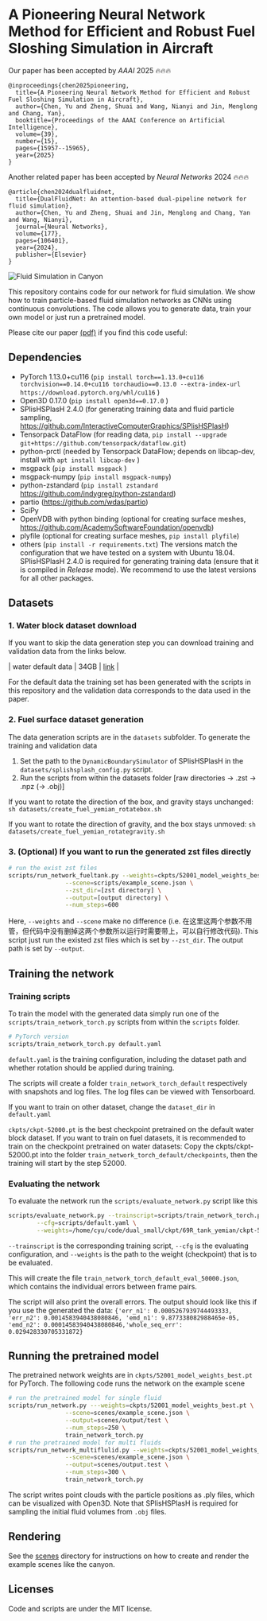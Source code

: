 # A Pioneering Neural Network Method for Efficient and Robust Fuel Sloshing Simulation in Aircraft
Our paper has been accepted by *AAAI* 2025 🔥🔥🔥
```
@inproceedings{chen2025pioneering,
  title={A Pioneering Neural Network Method for Efficient and Robust Fuel Sloshing Simulation in Aircraft},
  author={Chen, Yu and Zheng, Shuai and Wang, Nianyi and Jin, Menglong and Chang, Yan},
  booktitle={Proceedings of the AAAI Conference on Artificial Intelligence},
  volume={39},
  number={15},
  pages={15957--15965},
  year={2025}
}
```

Another related paper has been accepted by *Neural Networks* 2024 🔥🔥🔥
```
@article{chen2024dualfluidnet,
  title={DualFluidNet: An attention-based dual-pipeline network for fluid simulation},
  author={Chen, Yu and Zheng, Shuai and Jin, Menglong and Chang, Yan and Wang, Nianyi},
  journal={Neural Networks},
  volume={177},
  pages={106401},
  year={2024},
  publisher={Elsevier}
}
```

![Fluid Simulation in Canyon](https://github.com/chenyu-xjtu/A-Pioneering-Neural-Network-Method-for-Efficient-and-Robust-Fuel-Sloshing-Simulation-in-Aircraft/blob/main/canyon.gif)

This repository contains code for our network for fluid simulation.
We show how to train particle-based fluid simulation networks as CNNs using 
continuous convolutions. The code allows you to generate data, train your own 
model or just run a pretrained model.

Please cite our paper [(pdf)](https://www.sciencedirect.com/science/article/abs/pii/S0893608024003253) if you find this code useful:



## Dependencies

- PyTorch 1.13.0+cu116 (```pip install torch==1.13.0+cu116 torchvision==0.14.0+cu116 torchaudio==0.13.0 --extra-index-url https://download.pytorch.org/whl/cu116``` )
- Open3D 0.17.0 (```pip install open3d==0.17.0``` )
- SPlisHSPlasH 2.4.0 (for generating training data and fluid particle sampling, https://github.com/InteractiveComputerGraphics/SPlisHSPlasH)
- Tensorpack DataFlow (for reading data, ```pip install --upgrade git+https://github.com/tensorpack/dataflow.git```)
- python-prctl (needed by Tensorpack DataFlow; depends on libcap-dev, install with ```apt install libcap-dev``` )
- msgpack (```pip install msgpack``` )
- msgpack-numpy (```pip install msgpack-numpy```)
- python-zstandard (```pip install zstandard``` https://github.com/indygreg/python-zstandard)
- partio (https://github.com/wdas/partio)
- SciPy
- OpenVDB with python binding (optional for creating surface meshes, https://github.com/AcademySoftwareFoundation/openvdb)
- plyfile (optional for creating surface meshes, ```pip install plyfile```)
- others (```pip install -r requirements.txt```)
The versions match the configuration that we have tested on a system with Ubuntu 18.04.
SPlisHSPlasH 2.4.0 is required for generating training data (ensure that it is compiled in *Release* mode).
We recommend to use the latest versions for all other packages.

## Datasets

### 1. Water block dataset download
If you want to skip the data generation step you can download training and validation data from the links below.

| water default data  | 34GB | [link](https://ojs.aaai.org/index.php/AAAI/article/view/33752) |

For the default data the training set has been generated with the scripts in this
repository and the validation data corresponds to the data used in the paper.

### 2. Fuel surface dataset generation
The data generation scripts are in the ```datasets``` subfolder.
To generate the training and validation data 
 1. Set the path to the ```DynamicBoundarySimulator``` of SPlisHSPlasH in the ```datasets/splishsplash_config.py``` script.
 2. Run the scripts from within the datasets folder [raw directories -> .zst -> .npz (-> .obj)]

If you want to rotate the direction of the box, and gravity stays unchanged:
    ```
    sh datasets/create_fuel_yemian_rotatebox.sh
    ```

If you want to rotate the direction of gravity, and the box stays unmoved:
    ```
    sh datasets/create_fuel_yemian_rotategravity.sh
    ```

### 3. (Optional) If you want to run the generated zst files directly
```bash 
# run the exist zst files
scripts/run_network_fueltank.py --weights=ckpts/52001_model_weights_best.pt \
                --scene=scripts/example_scene.json \
                --zst_dir=[zst directory] \
                --output=[output directory] \
                --num_steps=600
```
Here, ```--weights``` and ```--scene``` make no difference (i.e. 在这里这两个参数不用管，但代码中没有删掉这两个参数所以运行时需要带上，可以自行修改代码). This script just run the existed zst files which is set by ```--zst_dir```. The output path is set by ```--output```.

## Training the network

### Training scripts
To train the model with the generated data simply run one of the ```scripts/train_network_torch.py``` scripts from within the ```scripts``` folder. 
```bash
# PyTorch version
scripts/train_network_torch.py default.yaml
```

```default.yaml``` is the training configuration, including the dataset path and whether rotation should be applied during training.

The scripts will create a folder ```train_network_torch_default``` respectively with snapshots and log files.
The log files can be viewed with Tensorboard.

If you want to train on other dataset, change the ```dataset_dir``` in ```default.yaml```

```ckpts/ckpt-52000.pt``` is the best checkpoint pretrained on the default water block dataset. If you want to train on fuel datasets, it is recommended to train on the checkpoint pretrained on water datasets: 
Copy the ckpts/ckpt-52000.pt into the folder ```train_network_torch_default/checkpoints```, then the training will start by the step 52000.

### Evaluating the network
To evaluate the network run the ```scripts/evaluate_network.py``` script like this
```bash
scripts/evaluate_network.py --trainscript=scripts/train_network_torch.py \
        --cfg=scripts/default.yaml \
        --weights=/home/cyu/code/dual_small/ckpt/69R_tank_yemian/ckpt-59000.pt
```
```--trainscript``` is the corresponding training script,  ```--cfg``` is the evaluating configuration, and ```--weights``` is the path to the weight (checkpoint) that is to be evaluated.

This will create the file ```train_network_torch_default_eval_50000.json```, which contains the 
individual errors between frame pairs.

The script will also print the overall errors. The output should look like 
this if you use the generated the data:
```{'err_n1': 0.0005267939744493333, 'err_n2': 0.0014583940438080846, 'emd_n1': 9.877338082988465e-05, 'emd_n2': 0.00014583940438080846,'whole_seq_err': 0.029428330705331872}```

## Running the pretrained model

The pretrained network weights are in ```ckpts/52001_model_weights_best.pt``` for PyTorch.
The following code runs the network on the example scene
```bash 
# run the pretrained model for single fluid
scripts/run_network.py ---weights=ckpts/52001_model_weights_best.pt \
                --scene=scenes/example_scene.json \
                --output=scenes/output/test \
                --num_steps=250 \
                train_network_torch.py
# run the pretrained model for multi fluids    
scripts/run_network_multiflulid.py --weights=ckpts/52001_model_weights_best.pt \
                --scene=scenes/example_scene.json \
                --output=scenes/output.test \
                --num_steps=300 \
                train_network_torch.py 
```

The script writes point clouds with the particle positions as .ply files, which can be visualized with Open3D.
Note that SPlisHSPlasH is required for sampling the initial fluid volumes from ```.obj``` files.

## Rendering

See the [scenes](scenes/README.md) directory for instructions on how to create and render the example scenes like the canyon.

## Licenses

Code and scripts are under the MIT license.
